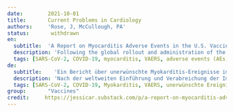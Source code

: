 ```yaml
---
date:        2021-10-01
title:       Current Problems in Cardiology
authors:     'Rose, J, McCullough, PA'
status:       withdrawn
en:
  subtitle:  'A Report on Myocarditis Adverse Events in the U.S. Vaccine Adverse Events Reporting System (VAERS) in Association with COVID-19 Injectable Biological Products'
  description: 'Following the global rollout and administration of the Pfizer Inc./BioNTech BNT162b2 and Moderna mRNA-1273 vaccines on December 17, 2020, in the United States, and of the Janssen Ad26.COV2.S product on April 1st, 2021, in an unprecedented manner, hundreds of thousands of individuals have reported adverse events (AEs) using the Vaccine Adverse Events Reports System (VAERS). We used VAERS data to examine cardiac AEs, primarily myocarditis, reported following injection of the first or second dose of the COVID-19 injectable products. Myocarditis rates reported in VAERS were significantly higher in youths between the ages of 13 to 23 (p<0.0001) with ∼80% occurring in males. Within 8 weeks of the public offering of COVID-19 products to the 12-15-year-old age group, we found 19 times the expected number of myocarditis cases in the vaccination volunteers over background myocarditis rates for this age group. In addition, a 5-fold increase in myocarditis rate was observed subsequent to dose 2 as opposed to dose 1 in 15-year-old males. A total of 67% of all cases occurred with BNT162b2. Of the total myocarditis AE reports, 6 individuals died (1.1%) and of these, 2 were under 20 years of age - 1 was 13. These findings suggest a markedly higher risk for myocarditis subsequent to COVID-19 injectable product use than for other known vaccines, and this is well above known background rates for myocarditis. COVID-19 injectable products are novel and have a genetic, pathogenic mechanism of action causing uncontrolled expression of SARS-CoV-2 spike protein within human cells. When you combine this fact with the temporal relationship of AE occurrence and reporting, biological plausibility of cause and effect, and the fact that these data are internally and externally consistent with emerging sources of clinical data, it supports a conclusion that the COVID-19 biological products are deterministic for the myocarditis cases observed after injection. >>This article [https://doi.org/10.1016/j.cpcardiol.2021.101011] has been withdrawn at the request of the author(s) and/or editor. The Publisher apologizes for any inconvenience this may cause. The full Elsevier Policy on Article Withdrawal can be found at http://www.elsevier.com/locate/withdrawalpolicy.<<'
  tags: [SARS-CoV-2, COVID-19, myocarditis, VAERS, adverse events (AEs), COVID-19-Injection-Related Myocarditis (CIRM)]
de: 
  subtitle:    'Ein Bericht über unerwünschte Myokarditis-Ereignisse im U.S. Vaccine Adverse Events Reporting System (VAERS) in Verbindung mit COVID-19 injizierbaren biologischen Produkten'
  description: 'Nach der weltweiten Einführung und Verabreichung der Impfstoffe Pfizer Inc./BioNTech BNT162b2 und Moderna mRNA-1273 am 17. Dezember 2020 in den Vereinigten Staaten und des Janssen-Produkts Ad26.COV2.S am 1. April 2021 haben Hunderttausende von Personen über das Vaccine Adverse Events Reports System (VAERS) unerwünschte Ereignisse (AEs) gemeldet, die in dieser Form noch nie aufgetreten sind. Wir haben die VAERS-Daten verwendet, um kardiale Nebenwirkungen, vor allem Myokarditis, zu untersuchen, die nach der Injektion der ersten oder zweiten Dosis der injizierbaren COVID-19-Produkte gemeldet wurden. Die in VAERS gemeldeten Myokarditis-Raten waren bei Jugendlichen im Alter von 13 bis 23 Jahren signifikant höher (p<0,0001), wobei ∼80 % bei Männern auftraten. Innerhalb von 8 Wochen nach dem öffentlichen Angebot von COVID-19-Produkten für die Altersgruppe der 12- bis 15-Jährigen fanden wir bei den geimpften Probanden das 19-fache der erwarteten Anzahl von Myokarditisfällen im Vergleich zu den Hintergrundraten für Myokarditis in dieser Altersgruppe. Darüber hinaus wurde bei den 15-jährigen Männern nach der zweiten Dosis ein 5-facher Anstieg der Myokarditisrate gegenüber der ersten Dosis beobachtet. Insgesamt 67 % aller Fälle traten unter BNT162b2 auf. Von den insgesamt gemeldeten Myokarditis-Fällen starben 6 Personen (1,1 %), von denen 2 unter 20 Jahre alt waren - 1 war 13 Jahre alt. Diese Ergebnisse deuten auf ein deutlich höheres Myokarditis-Risiko nach der Verabreichung von COVID-19-Injektionspräparaten hin als bei anderen bekannten Impfstoffen, und dies liegt weit über den bekannten Hintergrundraten für Myokarditis. Die injizierbaren COVID-19-Produkte sind neu und haben einen genetischen, pathogenen Wirkmechanismus, der eine unkontrollierte Expression des SARS-CoV-2-Spike-Proteins in menschlichen Zellen bewirkt. Kombiniert man diese Tatsache mit dem zeitlichen Zusammenhang des Auftretens von SARS und der Berichterstattung, der biologischen Plausibilität von Ursache und Wirkung und der Tatsache, dass diese Daten intern und extern mit neuen Quellen klinischer Daten übereinstimmen, kann man zu dem Schluss kommen, dass die biologischen COVID-19-Produkte für die nach der Injektion beobachteten Myokarditis-Fälle ausschlaggebend sind. >>Dieser Artikel [https://doi.org/10.1016/j.cpcardiol.2021.101011] wurde auf Wunsch des Autors/der Autoren und/oder des Herausgebers zurückgezogen. Der Verlag entschuldigt sich für die damit verbundenen Unannehmlichkeiten. Die vollständige Elsevier-Richtlinie zur Rücknahme von Artikeln finden Sie unter http://www.elsevier.com/locate/withdrawalpolicy.<<'
  tags: [SARS-CoV-2, COVID-19, Myokarditis, VAERS, unerwünschte Ereignisse (AEs), COVID-19-Injektionsbedingte Myokarditis (CIRM)]
group:       "Vaccines"
credit:     https://jessicar.substack.com/p/a-report-on-myocarditis-adverse-events
---
```

<object data="{{ page.link }}" style='height:calc(100vh - 400px); width: 100%' type='application/pdf'></object>